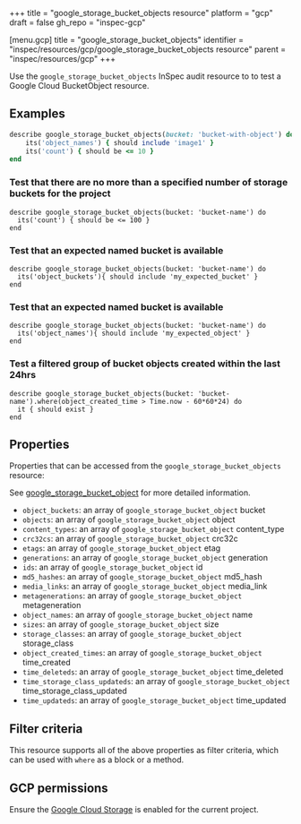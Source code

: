 +++
title = "google_storage_bucket_objects resource"
platform = "gcp"
draft = false
gh_repo = "inspec-gcp"

[menu.gcp]
title = "google_storage_bucket_objects"
identifier = "inspec/resources/gcp/google_storage_bucket_objects resource"
parent = "inspec/resources/gcp"
+++

Use the `google_storage_bucket_objects` InSpec audit resource to to test a Google Cloud BucketObject resource.

## Examples

```ruby
describe google_storage_bucket_objects(bucket: 'bucket-with-object') do
	its('object_names') { should include 'image1' }
	its('count') { should be <= 10 }
end
```

### Test that there are no more than a specified number of storage buckets for the project

    describe google_storage_bucket_objects(bucket: 'bucket-name') do
      its('count') { should be <= 100 }
    end


### Test that an expected named bucket is available

    describe google_storage_bucket_objects(bucket: 'bucket-name') do
      its('object_buckets'){ should include 'my_expected_bucket' }
    end

### Test that an expected named bucket is available

    describe google_storage_bucket_objects(bucket: 'bucket-name') do
      its('object_names'){ should include 'my_expected_object' }
    end
        
### Test a filtered group of bucket objects created within the last 24hrs

    describe google_storage_bucket_objects(bucket: 'bucket-name').where(object_created_time > Time.now - 60*60*24) do
      it { should exist }
    end

## Properties

Properties that can be accessed from the `google_storage_bucket_objects` resource:

See [google_storage_bucket_object](google_storage_bucket_object) for more detailed information.

  * `object_buckets`: an array of `google_storage_bucket_object` bucket
  * `objects`: an array of `google_storage_bucket_object` object
  * `content_types`: an array of `google_storage_bucket_object` content_type
  * `crc32cs`: an array of `google_storage_bucket_object` crc32c
  * `etags`: an array of `google_storage_bucket_object` etag
  * `generations`: an array of `google_storage_bucket_object` generation
  * `ids`: an array of `google_storage_bucket_object` id
  * `md5_hashes`: an array of `google_storage_bucket_object` md5_hash
  * `media_links`: an array of `google_storage_bucket_object` media_link
  * `metagenerations`: an array of `google_storage_bucket_object` metageneration
  * `object_names`: an array of `google_storage_bucket_object` name
  * `sizes`: an array of `google_storage_bucket_object` size
  * `storage_classes`: an array of `google_storage_bucket_object` storage_class
  * `object_created_times`: an array of `google_storage_bucket_object` time_created
  * `time_deleteds`: an array of `google_storage_bucket_object` time_deleted
  * `time_storage_class_updateds`: an array of `google_storage_bucket_object` time_storage_class_updated
  * `time_updateds`: an array of `google_storage_bucket_object` time_updated

## Filter criteria

This resource supports all of the above properties as filter criteria, which can be used
with `where` as a block or a method.

## GCP permissions

Ensure the [Google Cloud Storage](https://console.cloud.google.com/apis/library/storage-component.googleapis.com/) is enabled for the current project.

